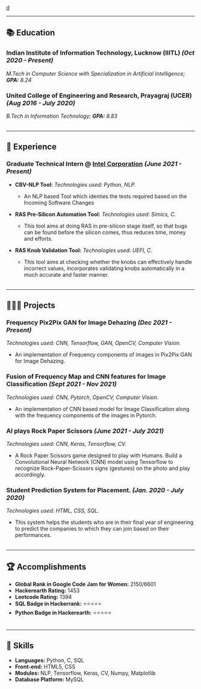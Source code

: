 <!-- ## Portfolio

_Software engineer and journalist based in Berlin, Germany_ <br>

[Email](mailto:hello@workwithcarolyn.com) / [Website](https://workwithcarolyn.com/) / [LinkedIn](https://www.linkedin.com/in/carolstran/) / [GitHub](https://github.com/carolstran/) / [Twitter](https://twitter.com/carolstran/) / [DEV](https://dev.to/carolstran/)
 -->
 
<a href="www.google.com" download>
  d
</a>


---

## 📚 Education

### Indian Institute of Information Technology, Lucknow (IIITL) _(Oct 2020 - Present)_ <br>
  _M.Tech in Computer Science with Specialization in Artificial Intelligence; **GPA:** 8.24_

### United College of Engineering and Research, Prayagraj (UCER) _(Aug 2016 - July 2020)_ <br>
  _B.Tech in Information Technology; **GPA:** 8.83_
<br><br>

---

## 💼 Experience

### Graduate Technical Intern @ [Intel Corporation](https://www.intel.com/content/www/us/en/homepage.html) _(June 2021 - Present)_ <br>
  - **CBV-NLP Tool:** _Technologies used: Python, NLP._
    - An NLP based Tool which identies the tests required based on the Incoming Software Changes

  - **RAS Pre-Silicon Automation Tool:** _Technologies used: Simics, C._
      - This tool aims at doing RAS in pre-silicon stage itself, so that bugs can be found before the silicon comes, thus reduces time, money and efforts.

  - **RAS Knob Validation Tool:** _Technologies used: UEFI, C._
      - This tool aims at checking whether the knobs can effectively handle incorrect values, incorporates validating knobs automatically in a much accurate and faster manner.
<br><br>

---

## 👩🏼‍💻 Projects


### Frequency Pix2Pix GAN for Image Dehazing _(Dec 2021 - Present)_ 
_Technologies used: CNN, Tensorflow, GAN, OpenCV, Computer Vision._
 - An implementation of Frequency components of images in Pix2Pix GAN for Image Dehazing.

### Fusion of Frequency Map and CNN features for Image Classification _(Sept 2021 - Nov 2021)_ 
_Technologies used: CNN, Pytorch, OpenCV, Computer Vision._
 - An implementation of CNN based model for Image Classification along with the frequency components of the images in Pytorch.

### AI plays Rock Paper Scissors _(June 2021 - July 2021)_ 
_Technologies used: CNN, Keras, Tensorflow, CV._
 - A Rock Paper Scissors game designed to play with Humans. Build a Convolutional Neural Network (CNN) model using Tensorflow to recognize Rock-Paper-Scissors signs (gestures) on the photo and play accordingly.

### Student Prediction System for Placement. _(Jan. 2020 - July 2020)_ 
_Technologies used: HTML, CSS, SQL._
 - This system helps the students who are in their final year of engineering to predict the companies to which they can join based on their performances.
<br><br>

---

## 🏆 Accomplishments

 - **Global Rank in Google Code Jam for Women:** 2150/6601 <br>
 - **Hackerearth Rating:** 1453 <br>
 - **Leetcode Rating:** 1394 <br>
 - **SQL Badge in Hackerrank:** ⭐⭐⭐⭐⭐ <br> 
 - **Python Badge in Hackerearth:** ⭐⭐⭐⭐⭐
<br><br>

---

## 🧠 Skills

 - **Languages:** Python, C, SQL <br>
 - **Front-end:** HTML5, CSS <br>
 - **Modules:** NLP, Tensorflow, Keras, CV, Numpy, Matplotlib <br>
 - **Database Platform:** MySQL 
